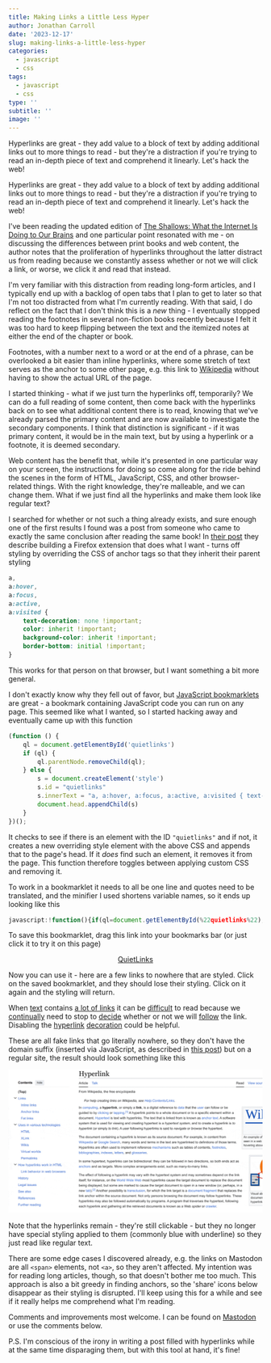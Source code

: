 ```yaml
---
title: Making Links a Little Less Hyper
author: Jonathan Carroll
date: '2023-12-17'
slug: making-links-a-little-less-hyper
categories:
  - javascript
  - css
tags:
  - javascript
  - css
type: ''
subtitle: ''
image: ''
---
```


Hyperlinks are great - they add value to a block of text by adding additional
links out to more things to read - but they're a distraction if you're trying to
read an in-depth piece of text and comprehend it linearly. Let's hack the web!

<!--more-->

Hyperlinks are great - they add value to a block of text by adding additional
links out to more things to read - but they're a distraction if you're trying to
read an in-depth piece of text and comprehend it linearly. Let's hack the web!

I've been reading the updated edition of [The Shallows: What the Internet Is
Doing to Our Brains](https://www.goodreads.com/book/show/9778945-the-shallows)
and one particular point resonated with me - on discussing the differences
between print books and web content, the author notes that the proliferation of
hyperlinks throughout the latter distract us from reading because we constantly
assess whether or not we will click a link, or worse, we click it and read that
instead.

I'm very familiar with this distraction from reading long-form articles, and I
typically end up with a backlog of open tabs that I plan to get to later so that
I'm not too distracted from what I'm currently reading. With that said, I do
reflect on the fact that I don't think this is a _new_ thing - I eventually
stopped reading the footnotes in several non-fiction books recently because I
felt it was too hard to keep flipping between the text and the itemized notes at
either the end of the chapter or book.

Footnotes, with a number next to a word or at the end of a phrase, can be
overlooked a bit easier than inline hyperlinks, where some stretch of text
serves as the anchor to some other page, e.g. this link to
[Wikipedia](https://www.wikipedia.org/) without having to show the actual URL
of the page.

I started thinking - what if we just turn the hyperlinks off, temporarily? We
can do a full reading of some content, then come back with the hyperlinks back
on to see what additional content there is to read, knowing that we've already
parsed the primary content and are now available to investigate the secondary
components. I think that distinction is significant - if it was primary content,
it would be in the main text, but by using a hyperlink or a footnote, it is
deemed secondary.

Web content has the benefit that, while it's presented in one particular way on 
your screen, the instructions for doing so come along for the ride behind the scenes 
in the form of HTML, JavaScript, CSS, and other browser-related things. With the 
right knowledge, they're malleable, and we can change them. What if we just find 
all the hyperlinks and make them look like regular text?

I searched for whether or not such a thing already exists, and sure enough one
of the first results I found was a post from someone who came to exactly the
same conclusion after reading the same book! In [their
post](https://onestepcode.com/hide-link-extension/) they describe building a
Firefox extension that does what I want - turns off styling by overriding the
CSS of anchor tags so that they inherit their parent styling

```css
a,
a:hover,
a:focus,
a:active,
a:visited {
    text-decoration: none !important;
    color: inherit !important;
    background-color: inherit !important;
    border-bottom: initial !important;
}
```

This works for that person on that browser, but I want something a bit more general. 

I don't exactly know why they fell out of favor, but [JavaScript bookmarklets](https://en.wikipedia.org/wiki/Bookmarklet) are 
great - a bookmark containing JavaScript code you can run on any page. This seemed 
like what I wanted, so I started hacking away and eventually came up with this function

```javascript
(function () {
    ql = document.getElementById('quietlinks')
    if (ql) {
        ql.parentNode.removeChild(ql);
    } else {
        s = document.createElement('style')
        s.id = "quietlinks"
        s.innerText = "a, a:hover, a:focus, a:active, a:visited { text-decoration: none !important; color: inherit !important; background-color: inherit !important; border-bottom: initial !important;}"
        document.head.appendChild(s)
    }
})();
```

It checks to see if there is an element with the ID `"quietlinks"` and if not, it 
creates a new overriding style element with the above CSS and appends that to the 
page's head. If it _does_ find such an element, it removes it from the page. This 
function therefore toggles between applying custom CSS and removing it.

To work in a bookmarklet it needs to all be one line and quotes need to be translated, 
and the minifier I used shortens variable names, so it ends up looking like this 

```javascript
javascript:!function(){if(ql=document.getElementById(%22quietlinks%22),ql)ql.parentNode.removeChild(ql);else{var e=document.createElement(%22style%22);e.id=%22quietlinks%22,e.innerText=%22a, a:hover, a:focus, a:active, a:visited { text-decoration: none !important; color: inherit !important; background-color: inherit !important; border-bottom: initial !important;}%22,document.head.appendChild(e)}}();
```

To save this bookmarklet, drag this link into your bookmarks bar (or just click it 
to try it on this page)

<div align="center">
<a href="javascript:!function(){if(ql=document.getElementById(%22quietlinks%22),ql)ql.parentNode.removeChild(ql);else{var e=document.createElement(%22style%22);e.id=%22quietlinks%22,e.innerText=%22a, a:hover, a:focus, a:active, a:visited { text-decoration: none !important; color: inherit !important; background-color: inherit !important; border-bottom: initial !important;}%22,document.head.appendChild(e)}}();">QuietLinks</a>
</div>

Now you can use it - here are a few links to nowhere that are styled. Click on
the saved bookmarklet, and they should lose their styling. Click on it again and
the styling will return.

When [text](javascript:;) contains [a lot of links](javascript:;) it can be
[difficult](javascript:;) to read because we [continually](javascript:;) need to
stop to [decide](javascript:;) whether or not we will [follow](javascript:;) the
link. Disabling the [hyperlink](javascript:;) [decoration](javascript:;) could 
be helpful.

These are all fake links that go literally nowhere, so they don't have the
domain suffix (inserted via JavaScript, as described in [this
post](https://jcarroll.com.au/2023/06/02/hyperlink-annotations-in-javascript-and-css/))
but on a regular site, the result should look something like this

![Removing hyperlink styling and recovering it again](images/quietlinks-small.gif)

Note that the hyperlinks remain - they're still clickable - but they no longer have 
special styling applied to them (commonly blue with underline) so they just read like 
regular text.

There are some edge cases I discovered already, e.g. the links on Mastodon are all 
`<span>` elements, not `<a>`, so they aren't affected. My intention was for reading 
long articles, though, so that doesn't bother me too much. This approach is also a bit 
greedy in finding anchors, so the 'share' icons below disappear as their styling is
disrupted. I'll keep using this for a while and see if it really helps me comprehend 
what I'm reading.

Comments and improvements most welcome. I can be found on
[Mastodon](https://fosstodon.org/@jonocarroll) or use the comments below.

P.S. I'm conscious of the irony in writing a post filled with hyperlinks while at the 
same time disparaging them, but with this tool at hand, it's fine!

<br />
